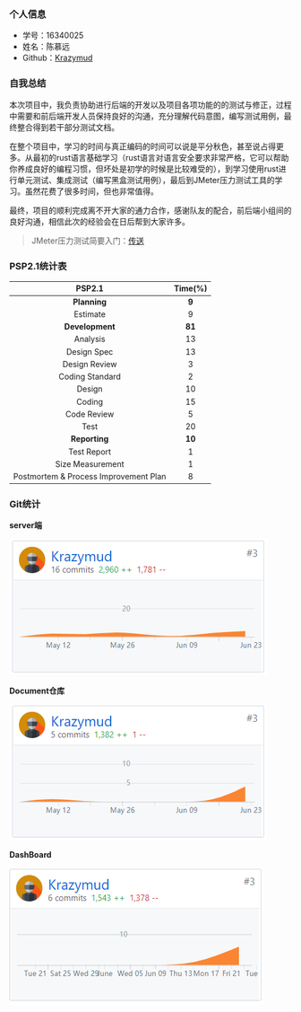### 个人信息

- 学号：16340025
- 姓名：陈慕远
- Github：[Krazymud](https://github.com/Krazymud)



### 自我总结

本次项目中，我负责协助进行后端的开发以及项目各项功能的的测试与修正，过程中需要和前后端开发人员保持良好的沟通，充分理解代码意图，编写测试用例，最终整合得到若干部分测试文档。

在整个项目中，学习的时间与真正编码的时间可以说是平分秋色，甚至说占得更多。从最初的rust语言基础学习（rust语言对语言安全要求非常严格，它可以帮助你养成良好的编程习惯，但坏处是初学的时候是比较难受的），到学习使用rust进行单元测试、集成测试（编写黑盒测试用例），最后到JMeter压力测试工具的学习。虽然花费了很多时间，但也非常值得。

最终，项目的顺利完成离不开大家的通力合作，感谢队友的配合，前后端小组间的良好沟通，相信此次的经验会在日后帮到大家许多。

> JMeter压力测试简要入门：[传送](<https://earn-me-some-money.github.io/Dashboard/16340025-Reports/16340025-Work-Report.html>)



### PSP2.1统计表

|                PSP2.1                 | Time(%) |
| :-----------------------------------: | :-----: |
|             **Planning**              |  **9**  |
|               Estimate                |    9    |
|            **Development**            | **81**  |
|               Analysis                |   13    |
|              Design Spec              |   13    |
|             Design Review             |    3    |
|            Coding Standard            |    2    |
|                Design                 |   10    |
|                Coding                 |   15    |
|              Code Review              |    5    |
|                 Test                  |   20    |
|             **Reporting**             | **10**  |
|              Test Report              |    1    |
|           Size Measurement            |    1    |
| Postmortem & Process Improvement Plan |    8    |



### Git统计

**server端**

![](imgs/git1.png)

**Document仓库**

![](imgs/git2.png)

**DashBoard**

![](imgs/git3.png)

